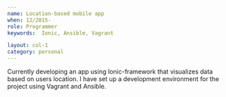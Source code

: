 ```yaml
---
name: Location-based mobile app
when: 12/2015-
role: Programmer
keywords:  Ionic, Ansible, Vagrant

layout: col-1
category: personal
---
```


Currently developing an app using Ionic-framework that visualizes data based on users location. I have set up a development environment for the project using Vagrant and Ansible.


